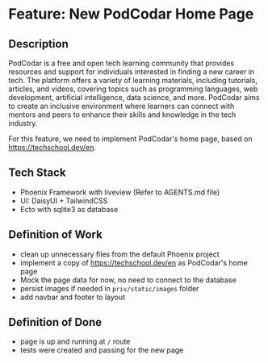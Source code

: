 # Feature: New PodCodar Home Page

## Description

PodCodar is a free and open tech learning community that provides resources and support for individuals interested in finding a new career in tech.
The platform offers a variety of learning materials, including tutorials, articles, and videos, covering topics such as programming languages, web development, artificial intelligence, data science, and more.
PodCodar aims to create an inclusive environment where learners can connect with mentors and peers to enhance their skills and knowledge in the tech industry.

For this feature, we need to implement PodCodar's home page, based on https://techschool.dev/en.

## Tech Stack

- Phoenix Framework with liveview (Refer to AGENTS.md file)
- UI: DaisyUI + TailwindCSS
- Ecto with sqlite3 as database

## Definition of Work

- clean up unnecessary files from the default Phoenix project
- implement a copy of https://techschool.dev/en as PodCodar's home page
- Mock the page data for now, no need to connect to the database
- persist images if needed in `priv/static/images` folder
- add navbar and footer to layout

## Definition of Done

- page is up and running at `/` route
- tests were created and passing for the new page
